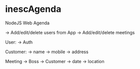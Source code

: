 inescAgenda
===========

NodeJS Web Agenda


-> Add/edit/delete users from App
-> Add/edit/delete meetings

User:
	-> Auth

Customer:
	-> name
	-> mobile
	-> address

Meeting
	-> Boss
	-> Customer
	-> date
	-> location